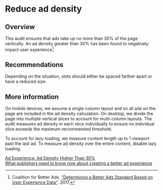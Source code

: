 # Reduce ad density

## Overview

This audit ensures that ads take up no more than 30% of the page vertically. An
ad density greater than 30% has been found to negatively impact user
experience[^1].

## Recommendations

Depending on the situation, slots should either be spaced farther apart or have
a reduced size.

## More information

On mobile devices, we assume a single column layout and so all ads on the page
are included in the ad density calculation. On desktop, we divide the page into
multiple vertical slices to account for multi-column layouts. The audit measures
ad density in each slice individually to ensure no individual slice exceeds the
maximum recommended threshold.

To account for lazy loading, we measure content length up to 1 viewport past the
last ad. To measure ad density over the entire content, disable lazy loading.

[Ad Experience: Ad Density Higher Than 30%](https://www.betterads.org/mobile-ad-density-higher-than-30/)  
[What publishers need to know now about creating a better ad experience](https://www.thinkwithgoogle.com/marketing-resources/better-ad-standards/)

[^1]: Coalition for Better Ads. ["Determining a Better Ads Standard Based on User Experience Data"](https://www.betterads.org/research/standardpaper/). 2017.
